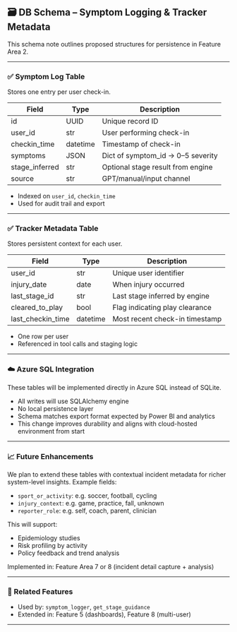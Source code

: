 ## 🗃️ DB Schema – Symptom Logging & Tracker Metadata

This schema note outlines proposed structures for persistence in Feature Area 2.

---

### ✅ Symptom Log Table
Stores one entry per user check-in.

| Field | Type | Description |
|-------|------|-------------|
| id | UUID | Unique record ID |
| user_id | str | User performing check-in |
| checkin_time | datetime | Timestamp of check-in |
| symptoms | JSON | Dict of symptom_id → 0–5 severity |
| stage_inferred | str | Optional stage result from engine |
| source | str | GPT/manual/input channel |

- Indexed on `user_id`, `checkin_time`
- Used for audit trail and export

---

### ✅ Tracker Metadata Table
Stores persistent context for each user.

| Field | Type | Description |
|-------|------|-------------|
| user_id | str | Unique user identifier |
| injury_date | date | When injury occurred |
| last_stage_id | str | Last stage inferred by engine |
| cleared_to_play | bool | Flag indicating play clearance |
| last_checkin_time | datetime | Most recent check-in timestamp |

- One row per user
- Referenced in tool calls and staging logic

---

### ☁️ Azure SQL Integration
These tables will be implemented directly in Azure SQL instead of SQLite.

- All writes will use SQLAlchemy engine
- No local persistence layer
- Schema matches export format expected by Power BI and analytics
- This change improves durability and aligns with cloud-hosted environment from start

---

### 📈 Future Enhancements
We plan to extend these tables with contextual incident metadata for richer system-level insights. Example fields:

- `sport_or_activity`: e.g. soccer, football, cycling
- `injury_context`: e.g. game, practice, fall, unknown
- `reporter_role`: e.g. self, coach, parent, clinician

This will support:
- Epidemiology studies
- Risk profiling by activity
- Policy feedback and trend analysis

Implemented in: Feature Area 7 or 8 (incident detail capture + analysis)

---

### 🔗 Related Features
- Used by: `symptom_logger`, `get_stage_guidance`
- Extended in: Feature 5 (dashboards), Feature 8 (multi-user)

---